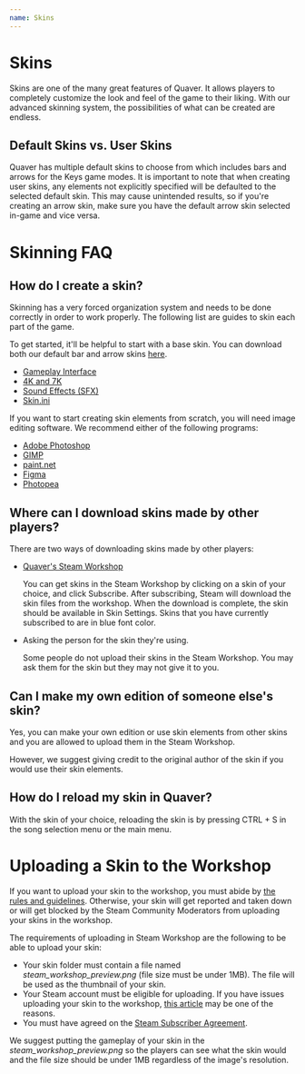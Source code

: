 ```yaml
---
name: Skins
---
```


# Skins

Skins are one of the many great features of Quaver. It allows players to completely customize the look and feel of the game to their liking. With our advanced skinning system, the possibilities of what can be created are endless.

## Default Skins vs. User Skins

Quaver has multiple default skins to choose from which includes bars and arrows for the Keys game modes. It is important to note that when creating user skins, any elements not explicitly specified will be defaulted to the selected default skin. This may cause unintended results, so if you're creating an arrow skin, make sure you have the default arrow skin selected in-game and vice versa.

# Skinning FAQ

## How do I create a skin?

Skinning has a very forced organization system and needs to be done correctly in order to work properly. The following list are guides to skin each part of the game.

To get started, it'll be helpful to start with a base skin. You can download both our default bar and arrow skins [here](https://steamcommunity.com/id/janko5/myworkshopfiles/?appid=980610).

* [Gameplay Interface](/docs/Skins/Interface)
* [4K and 7K](/docs/Skins/Keys)
* [Sound Effects (SFX)](/docs/Skins/SFX)
* [Skin.ini](/docs/Skins/Skin.ini)

If you want to start creating skin elements from scratch, you will need image editing software. We recommend either of the following programs:

   - [Adobe Photoshop](https://www.adobe.com/products/photoshop.html?promoid=PC1PQQ5T&mv=other)
   - [GIMP](https://www.gimp.org)
   - [paint.net](https://www.getpaint.net/index.html)
   - [Figma](https://www.figma.com/login)
   - [Photopea](https://www.photopea.com)


## Where can I download skins made by other players?

There are two ways of downloading skins made by other players:

* [Quaver's Steam Workshop](https://steamcommunity.com/app/980610/workshop/)
  
  You can get skins in the Steam Workshop by clicking on a skin of your choice, and click Subscribe. After subscribing, Steam will download the skin files from the workshop. When the download is complete, the skin should be available in Skin Settings. Skins that you have currently subscribed to are in blue font color.

* Asking the person for the skin they're using.
  
  Some people do not upload their skins in the Steam Workshop. You may ask them for the skin but they may not give it to you.

## Can I make my own edition of someone else's skin?
Yes, you can make your own edition or use skin elements from other skins and you are allowed to upload them in the Steam Workshop.

However, we suggest giving credit to the original author of the skin if you would use their skin elements.


## How do I reload my skin in Quaver?
With the skin of your choice, reloading the skin is by pressing CTRL + S in the song selection menu or the main menu.


# Uploading a Skin to the Workshop

If you want to upload your skin to the workshop, you must abide by [the rules and guidelines](https://support.steampowered.com/kb_article.php?ref=4045-USHJ-3810). Otherwise, your skin will get reported and taken down or will get blocked by the Steam Community Moderators from uploading your skins in the workshop.

The requirements of uploading in Steam Workshop are the following to be able to upload your skin:

- Your skin folder must contain a file named *steam_workshop_preview.png* (file size must be under 1MB). The file will be used as the thumbnail of your skin.
- Your Steam account must be eligible for uploading. If you have issues uploading your skin to the workshop, [this article](https://support.steampowered.com/kb_article.php?ref=3330-iagk-7663) may be one of the reasons.
- You must have agreed on the [Steam Subscriber Agreement](https://store.steampowered.com/subscriber_agreement/).

We suggest putting the gameplay of your skin in the *steam_workshop_preview.png* so the players can see what the skin would and the file size should be under 1MB regardless of the image's resolution.
